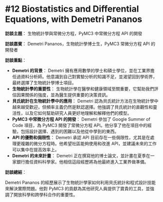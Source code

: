 # #12 Biostatistics and Differential Equations, with Demetri Pananos

**訪談主題**： 生物統計學與常微分方程，PyMC3 中常微分方程 API 的開發

**訪談嘉賓**： Demetri Pananos，生物統計學博士生，PyMC3 常微分方程 API 的開發者

**訪談重點**：

* **Demetri 的背景**： Demetri 擁有應用數學的學士和碩士學位，並在工業界擔任過資料分析師。他意識到自己對實驗分析的知識不足，並渴望回到學術界，最終選擇了生物統計學博士項目。
* **生物統計學的重要性**： 生物統計學在醫學和健康領域至關重要，它幫助我們評估因果關係的強度，並為醫生提供重要的決策資訊。
* **貝氏統計在生物統計學中的應用**： Demetri 認為貝氏統計方法在生物統計學中越來越受歡迎，但頻率主義仍然是默認選擇。他強調了貝氏統計的直觀性和靈活性，以及它如何幫助研究人員更好地理解和解釋他們的模型。
* **PyMC3 中常微分方程 API 的開發**： Demetri 參加了 Google Summer of Code 項目，為 PyMC3 開發了常微分方程 API。他分享了他在項目中的經驗，包括設計選擇、遇到的困難以及他從中學到的東西。
* **API 的優勢和侷限性**： Demetri 承認 API 目前存在一些侷限性，尤其是在處理更複雜的微分方程時。他希望社區能夠使用和改進 API，並建議未來的工作可以集中在提高效率上。
* **Demetri 的未來計畫**： Demetri 正在撰寫他的博士論文，並計畫在夏季在一家銀行擔任資料科學家。他相信這段經歷將為他最終進入工業界做準備。

**訪談總結**：

Demetri Pananos 的經歷展示了生物統計學家如何利用貝氏統計和程式設計技能來解決實際問題。他對 PyMC3 的貢獻為其他研究人員提供了寶貴的工具，並強調了開放科學和跨學科合作的重要性。
